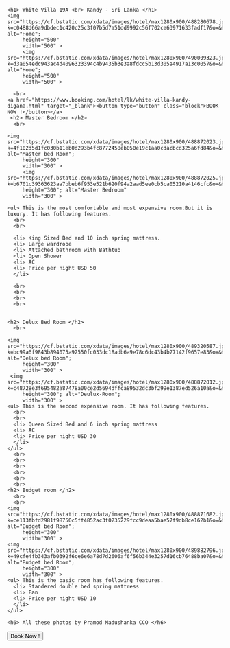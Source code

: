 <!DOCTYPE html>
  <head> <title>"White Villa 19A"</title>
    <link rel="stylesheet" href="style.css"/>
      </head>
  
  <body>
    
    <h1> White Villa 19A <br> Kandy - Sri Lanka </h1>
    <img src="https://cf.bstatic.com/xdata/images/hotel/max1280x900/488280678.jpg?k=c0488d66a9dbdec1c420c25c3f07b5d7a51dd9992c56f702ce63971633fadf17&o=&hp=1" alt="Home";
         height="500"
         width="500" >
         <img src="https://cf.bstatic.com/xdata/images/hotel/max1280x900/490009323.jpg?k=d3a054edc943ac4d4096323394c4b9435b3e3a8fdcc5b13d305a4917a13c0057&o=&hp=1" alt="Home";
         height="500"
         width="500" >
         
      <br>
    <a href="https://www.booking.com/hotel/lk/white-villa-kandy-digana.html" target="_blank"><button type="button" class="block">BOOK NOW !</button></a> 
     <h2> Master Bedroom </h2>
      <br>
  
    <img src="https://cf.bstatic.com/xdata/images/hotel/max1280x900/488872023.jpg?k=4f102d5d1fc030b11eb0d293b4fc8772458eb050e19c1aa0cdacbcd325a6fd84&o=&hp=1" alt="Master bed Room";
         height="300"
         width="300" >
         <img src="https://cf.bstatic.com/xdata/images/hotel/max1280x900/488872025.jpg?k=b6701c39363623aa7bbeb6f953e521b620f94a2aad5ee0cb5ca05210a4146cfc&o=&hp=1";
         height="300"; alt="Master Bedroom"
         width="300" >
  
    <ul> This is the most comfortable and most expensive room.But it is luxury. It has following features.
      <br>
      <br>
    
      <li> King Sized Bed and 10 inch spring mattress.
      <li> Large wardrobe
      <li> Attached bathroom with Bathtub
      <li> Open Shower
      <li> AC
      <li> Price per night USD 50
      </li>
      
      <br>
      <br>
      <br>
      <br>
      
    
    <h2> Delux Bed Room </h2>    
      <br>

    <img src="https://cf.bstatic.com/xdata/images/hotel/max1280x900/489320587.jpg?k=bc99a6f9843b894075a92550fc033dc18adb6a9e78c6dc43b4b27142f9657e83&o=&hp=1" alt="Delux bed Room";
         height="300"
         width="300" >
     <img src="https://cf.bstatic.com/xdata/images/hotel/max1280x900/488872012.jpg?k=c48728e3f695482a87478a00ce2d5694dffca89532dc3bf299e1387ed526a10a&o=&hp=1";
         height="300"; alt="Deulux-Room";
         width="300" >
    <ul> This is the second expensive room. It has following features.
      <br>
      <br>
      <li> Queen Sized Bed and 6 inch spring mattress
      <li> AC
      <li> Price per night USD 30
      </li>
    </ul>
      <br>
      <br>
      <br>
      <br>
      <br>
      <br>
    <h2> Budget room </h2>
      <br>
      <br>
    <img src="https://cf.bstatic.com/xdata/images/hotel/max1280x900/488871682.jpg?k=ce113fbfd2981f98750c5ff4852ac3f0235229fcc9deaa5bae57f9db8ce162b1&o=&hp=1" alt="Budget bed Room";
         height="300"
         width="300" >
    <img src="https://cf.bstatic.com/xdata/images/hotel/max1280x900/489882796.jpg?k=49cfe4fb343afb0392f6ce6e6a78d7d2606af6f56b344e3257d16cb76488ba07&o=&hp=1" alt="Budget bed Room";
         height="300"
         width="300" >
    <ul> This is the basic room has following features.
      <li> Standered double bed spring mattress
      <li> Fan
      <li> Price per night USD 10
      </li>
    </ul>

    <h6> All these photos by Pramod Madushanka CCO </h6>
  
<button href="https://www.booking.com/hotel/lk/white-villa-kandy-digana.html" traget="_blank"> Book Now ! </button>  
</html>
